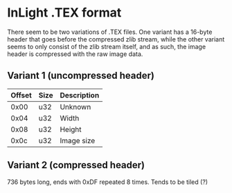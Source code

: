 # InLight .TEX format

There seem to be two variations of .TEX files. One variant has a 16-byte header that goes before the compressed zlib stream, while the other variant seems to only consist of the zlib stream itself, and as such, the image header is compressed with the raw image data.

## Variant 1 (uncompressed header)

| Offset | Size | Description |
| ------ | ---- | ----------- |
| 0x00 | u32 | Unknown |
| 0x04 | u32 | Width |
| 0x08 | u32 | Height |
| 0x0c | u32 | Image size |

## Variant 2 (compressed header)

736 bytes long, ends with 0xDF repeated 8 times. Tends to be tiled (?)
